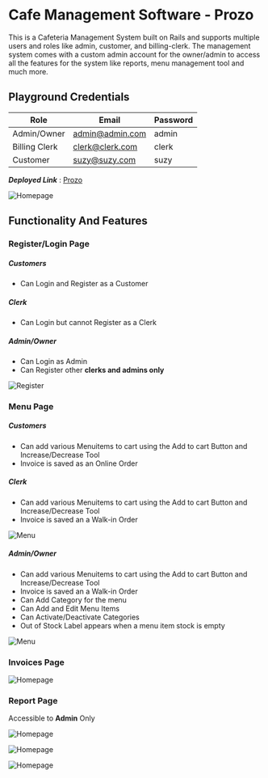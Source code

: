 # Cafe Management Software - Prozo
This is a Cafeteria Management System built on Rails and supports multiple users and roles like admin, customer, and billing-clerk. The management system comes with a custom admin account for the owner/admin to access all the features for the system like reports, menu management tool and much more.

## Playground Credentials

Role           |  Email           | Password
-------------- | ---------------- | -------------
Admin/Owner    | admin@admin.com  | admin
Billing Clerk  | clerk@clerk.com  | clerk
Customer       | suzy@suzy.com    | suzy

___Deployed Link___ : [Prozo](https://prozo-cafe.herokuapp.com/ "Prozo")



![Homepage](/Screenshots/Homepage.bmp)

## Functionality And Features

### Register/Login Page
##### Customers
- Can Login and Register as a Customer
##### Clerk
- Can Login but cannot Register as a Clerk
##### Admin/Owner
- Can Login as Admin
- Can Register other **clerks and admins only**

![Register](/Screenshots/Register.bmp)

### Menu Page
##### Customers
- Can add various Menuitems to cart using the Add to cart Button and Increase/Decrease Tool
- Invoice is saved as an Online Order
##### Clerk
- Can add various Menuitems to cart using the Add to cart Button and Increase/Decrease Tool
- Invoice is saved an a Walk-in Order

![Menu](/Screenshots/Menu.bmp)

##### Admin/Owner
- Can add various Menuitems to cart using the Add to cart Button and Increase/Decrease Tool
- Invoice is saved an a Walk-in Order
- Can Add Category for the menu
- Can Add and Edit Menu Items
- Can Activate/Deactivate Categories
- Out of Stock Label appears when a menu item stock is empty

![Menu](/Screenshots/Edit.bmp)

### Invoices Page

![Homepage](/Screenshots/Orders.bmp)

### Report Page

Accessible to **Admin** Only

![Homepage](/Screenshots/Report1.bmp)

![Homepage](/Screenshots/Report2.bmp)

![Homepage](/Screenshots/Report3.bmp)
